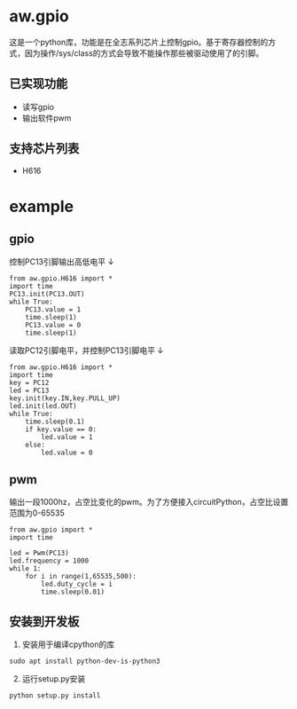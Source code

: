 aw.gpio
======
这是一个python库，功能是在全志系列芯片上控制gpio。基于寄存器控制的方式，因为操作/sys/class的方式会导致不能操作那些被驱动使用了的引脚。

已实现功能
------
- 读写gpio
- 输出软件pwm

支持芯片列表
------
- H616



example
======
gpio
------
控制PC13引脚输出高低电平 ↓
```
from aw.gpio.H616 import *
import time
PC13.init(PC13.OUT)
while True:
    PC13.value = 1
    time.sleep(1)
    PC13.value = 0
    time.sleep(1)
```
读取PC12引脚电平，并控制PC13引脚电平 ↓
```
from aw.gpio.H616 import *
import time
key = PC12
led = PC13
key.init(key.IN,key.PULL_UP)
led.init(led.OUT)
while True:
    time.sleep(0.1)
    if key.value == 0:
        led.value = 1
    else:
        led.value = 0
```
pwm
------
输出一段1000hz，占空比变化的pwm。为了方便接入circuitPython，占空比设置范围为0-65535
```
from aw.gpio import * 
import time

led = Pwm(PC13)
led.frequency = 1000
while 1:
    for i in range(1,65535,500):
        led.duty_cycle = i
        time.sleep(0.01)
```

安装到开发板
------
1. 安装用于编译cpython的库
```
sudo apt install python-dev-is-python3
```
2. 运行setup.py安装
```
python setup.py install
```

